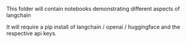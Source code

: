 This folder will contain notebooks demonstrating different aspects of langchain

It will require a pip install of langchain / openai / huggingface and the respective api keys.
